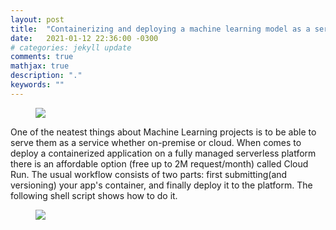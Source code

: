 ```yaml
---
layout: post
title:  "Containerizing and deploying a machine learning model as a service [WIP]"
date:   2021-01-12 22:36:00 -0300
# categories: jekyll update
comments: true
mathjax: true
description: "."
keywords: ""
---
```




<figure>
  <img src="{{site.url}}/assets/img/deploy/fluxograma_finep-deploy_medium.png"/>
</figure>

One of the neatest things about Machine Learning projects is to be able to serve them as a service whether on-premise or cloud. When comes to deploy a containerized application on a fully managed serverless platform there is an affordable option (free up to 2M request/month) called Cloud Run. The usual workflow consists of two parts: first submitting(and versioning) your app's container, and finally deploy it to the platform.  The following shell script shows how to do it.

<figure>
  <img src="{{site.url}}/assets/img/deploy/fluxograma_finep-deploy_medium.png"/>
</figure>
